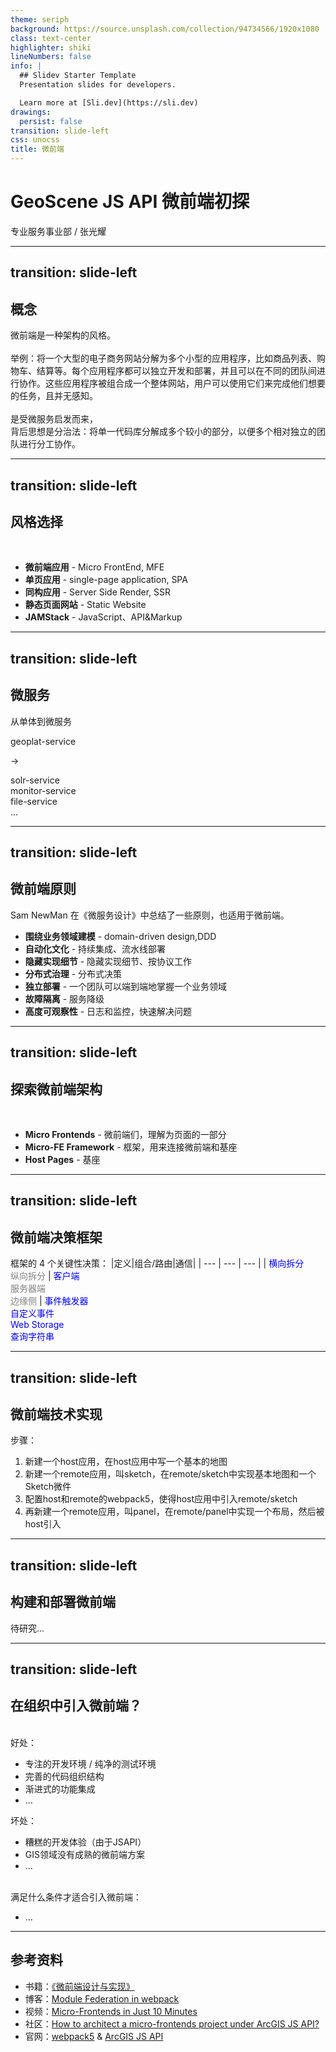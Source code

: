```yaml
---
theme: seriph
background: https://source.unsplash.com/collection/94734566/1920x1080
class: text-center
highlighter: shiki
lineNumbers: false
info: |
  ## Slidev Starter Template
  Presentation slides for developers.

  Learn more at [Sli.dev](https://sli.dev)
drawings:
  persist: false
transition: slide-left
css: unocss
title: 微前端
---
```


# GeoScene JS API 微前端初探

<div class="pt-12">
  <span @click="$slidev.nav.next" class="px-2 py-1 rounded cursor-pointer" hover="bg-white bg-opacity-10">
    专业服务事业部 / 张光耀
  </span>
</div>

<!--
各位同事好，很长时间没有和大家做技术分享了。
今天分享的主题叫《GeoScene JS API 微前端初探》。
主要内容是两部分，一部分讲微前端，一部分结合JSAPI做了一个demo。
-->

---
transition: slide-left
---

## 概念

微前端是一种架构的风格。
<br/>
<br/>
举例：将一个大型的电子商务网站分解为多个小型的应用程序，比如商品列表、购物车、结算等。每个应用程序都可以独立开发和部署，并且可以在不同的团队间进行协作。这些应用程序被组合成一个整体网站，用户可以使用它们来完成他们想要的任务，且并无感知。
<br/>
<br/>
是受微服务启发而来，
<br/>
背后思想是分治法：将单一代码库分解成多个较小的部分，以便多个相对独立的团队进行分工协作。

<!--
首先我们来了解概念。
从定义上讲，微前端是一种架构风格，举一个例子的话，就是将一个大型的电子商务网站分解为多个小型的应用程序，比如商品列表、购物车、结算等。每个应用程序都可以独立开发和部署，并且可以在不同的团队间进行协作。这些应用程序被组合成一个整体网站，用户可以使用它们来完成他们想要的任务，且并无感知。
微前端并不是一个很新的概念，它是受微服务启发而来。
微服务这种后端架构，韩松哥之前也做过分享。
背后的主要思想就是分治法：将单一代码库分解成多个较小的部分，以便多个相对独立的团队进行分工协作。
-->

---
transition: slide-left
---

## 风格选择

<br/>

- **微前端应用** - Micro FrontEnd, MFE
- **单页应用** - single-page application, SPA
- **同构应用** - Server Side Render, SSR
- **静态页面网站** - Static Website
- **JAMStack** - JavaScript、API&Markup

<!--
既然是一种风格，那么关于前端架构风格，
主流上，总过有这5种架构风格。
第一种就是今天的主角，微前端。
第二种就是我们现在的架构风格，单页面应用。
第三种叫同构应用，简单理解就是SSR，服务端渲染。
第四种，静态页面网站，就是老式的，通过锚点跳转的网站。
第五种，JAMStack，是JavaScript、API和标记语言的结合，被称为下一代前端开发架构。
那么前端生态在不断地发展中，孕育出了这些用于解决不同问题的不同架构。这些架构风格都有各自的优缺点。
微前端作为其中之一，为我们提供一种的选择。我们拥有选择它或不选择它的权利，那么我们现在去了解它，然后评判我们是否应该选择它。
-->

---
transition: slide-left
---

## 微服务

从单体到微服务

<div class="flex">
  <div class="flex items-center">
    <div>
      <p>geoplat-service</p>
    </div>
  </div>
  <div class="flex items-center">
    <div class="p-8">
      <p> -> </p>
    </div>
  </div>
  <div class="flex items-center">
    <div>
      <p>
      solr-service<br/>
      monitor-service<br/>
      file-service<br/>
      ...
      </p>
    </div>
  </div>
</div>

<!--
既然微前端是启发自微服务，那么我们需要简单交代一下微服务。拿我们公司的后台服务举例：
最初我们是用单体架构，所有的代码都放在一个代码库中，比如叫geoplat-service。随着业务线的拓展和功能的不断丰富，我们就从单体架构逐步地迁移到了微服务构架，派生出了如solr-service，专门做查询；monitor-service，专门做监控；和file-service，专门做文件管理，等等等。
在项目实施中，微服务也工作地很好。
既然微服务在后端上工作的很好，那么在前端是不是也可以借鉴过来。
-->

---
transition: slide-left
---

## 微前端原则

Sam NewMan 在《微服务设计》中总结了一些原则，也适用于微前端。

- **围绕业务领域建模** - domain-driven design,DDD
- **自动化文化** - 持续集成、流水线部署
- **隐藏实现细节** - 隐藏实现细节、按协议工作
- **分布式治理** - 分布式决策
- **独立部署** - 一个团队可以端到端地掌握一个业务领域
- **故障隔离** - 服务降级
- **高度可观察性** - 日志和监控，快速解决问题

<!--
在实践微前端之前，我们先了解一下微前端的原则。
这个大兄弟在《微服务设计》这本书中总结了7条原则，适用于微服务，同样也适用于微前端。
因为时间关系，我并不会逐一解释这些原则。
把他们放在这里，目的是想告诉大家，微前端也是有原则来指导项目开发过程的。
-->

---
transition: slide-left
---

## 探索微前端架构

<br/>

- **Micro Frontends** - 微前端们，理解为页面的一部分
- **Micro-FE Framework** - 框架，用来连接微前端和基座
- **Host Pages** - 基座

<!--
假如我们现在要做微前端，那么微前端的架构应该是怎么样的呢？
大体上，微前端的架构是分为了三个部分，
分别是微前端们，这里我没有想到一个特别好的名称，暂时就这么叫着吧，它理解为页面的一部分。比如说cim-map中的标绘组件，在地图的右侧有一个功能按钮，我们点击之后，弹出一块面板，面板内是标绘的业务逻辑。这块面板我们就可以拆分出来，作为一个微前端。可以近似地理解为微件，但是微前端和微件本质上有不同。
这是第一部分微前端们，第二部分是基座，也拿cim-map来举例的话，就是一个空的页面，只有一个纯净的底图，或者底图都没有，它只是充当的一个容器，它的职责应该做好一些系统最基本的功能，比如布局、路由、权限...然后暴露出很多的插槽给我们的微前端们。
这是第二部分，那么第三部分就是我们的框架，它的作用是用连接我们的基座和微前端，它要来管理我们的基座加载或者是卸载我们的微前端。
-->

---
transition: slide-left
---

## 微前端决策框架

框架的 4 个关键性决策：
|定义|组合/路由|通信|
| --- | --- | --- |
| <font color='blue'>横向拆分</font> <br/> <font color='gray'>纵向拆分</font> | <font color='blue'>客户端</font> <br/> <font color='gray'>服务器端</font> <br/><font color='gray'>边缘侧</font> | <font color='blue'>事件触发器</font> <br/> <font color='blue'>自定义事件</font> <br/><font color='blue'>Web Storage</font> <br/><font color='blue'>查询字符串</font>

<!--
我们首先来讨论框架，框架有4个关键性的决策，分别是定义、组合、路由和通信。
第一个定义，主要指的是拆分方式。拆分方式分两种，横向和纵向。横向拆分就是同一个视图中集成多个微前端；纵向拆分就是每个视图中只集成一个微前端。我们直接看一张示意图吧。
地图应用就非常适合横向拆分，而门户和运维管理则更适合纵向拆分。
第二和第三是组合和路由，就是指的在什么地方去组合和路由我们的微前端。有三种方式，分别是客户端、服务器端和边缘侧。直接在前端控制微服务的加载和路由，那么就是客户端。如果是在后端先组合好微前端，再一并推送到前端，这种方式就是服务器端。还有一种方式，就是在CDN层，由CND厂商提供方式进行微前端的组装，叫边缘侧。
最后是通信，微前端的通信方式主要有事件触发器、自定义事件、WebStorage、查询字符串四种。
-->

---
transition: slide-left
---

## 微前端技术实现

步骤：
1. 新建一个host应用，在host应用中写一个基本的地图
2. 新建一个remote应用，叫sketch，在remote/sketch中实现基本地图和一个Sketch微件
3. 配置host和remote的webpack5，使得host应用中引入remote/sketch
4. 再新建一个remote应用，叫panel，在remote/panel中实现一个布局，然后被host引入

<!--
我们直接来看一个简单的demo。
-->

---
transition: slide-left
---

## 构建和部署微前端

待研究...

<!--
构建和部署还待研究，就先不讲了。
-->

---
transition: slide-left
---

## 在组织中引入微前端？

<br/>
<div class="flex">
  <div class="w-1/2 p-4">
    好处：
    <ul>
    <li> 专注的开发环境 / 纯净的测试环境 </li>
    <li> 完善的代码组织结构 </li>
    <li> 渐进式的功能集成 </li>
    <li> ... </li>
    </ul>
  </div>
  <div class="w-1/2 p-4">
    坏处：
    <ul>
    <li> 糟糕的开发体验（由于JSAPI） </li>
    <li> GIS领域没有成熟的微前端方案 </li>
    <li> ... </li>
    <br/>
    </ul>
    满足什么条件才适合引入微前端：
    <ul>
    <li> ... </li>
    </ul>
  </div>
</div>

<!--
我们现在回到最开始的问题，来讨论是否要选择微前端这种架构风格。
从我实践这个demo看来，它有一些好处，如专注的开发环境 / 纯净的测试环境 、完善的代码组织结构和渐进式的功能集成。当然它有也一些坏处，如糟糕的开发体验，没有成熟的方案等。
我觉得我们可以等条件更加成熟后，再来尝试引入微前端，这是我调研的一个结论。
-->

---

## 参考资料

* 书籍：[《微前端设计与实现》](https://book.douban.com/subject/36014313/)
* 博客：[Module Federation in webpack](https://odoe.net/blog/webpack-module-federation)
* 视频：[Micro-Frontends in Just 10 Minutes](https://www.youtube.com/watch?v=s_Fs4AXsTnA&t=2s)
* 社区：[How to architect a micro-frontends project under ArcGIS JS API?](https://community.esri.com/t5/arcgis-javascript-maps-sdk-questions/how-to-architect-a-micro-frontends-project-under/m-p/1277816#M80846)
* 官网：[webpack5](https://webpack.js.org/concepts/module-federation/#dynamic-remote-containers) & [ArcGIS JS API](https://developers.arcgis.com/javascript/latest/es-modules/)

<!--
最后是一些参考资料。我是从3月份中旬开始准备分享材料。然后项目也比较忙。所以研究得很浅。主要参考的是书籍，2022年下半年才出的书，还算比较新。ppt的大纲就是直接抄的书。
然后是JSAPI的主要代码贡献者的博客，和esri的社区。我去上面提问，看有没有成熟的，优雅的方案，结果是没有的。
最后是反复看webpack5和JSAPI的官网文档。
-->
